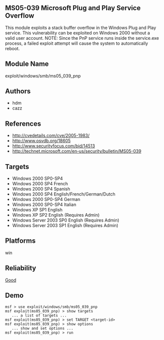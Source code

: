 ## MS05-039 Microsoft Plug and Play Service Overflow

This module exploits a stack buffer overflow in the Windows 
Plug and Play service. This vulnerability can be exploited 
on Windows 2000 without a valid user account. NOTE: Since 
the PnP service runs inside the service.exe process, a 
failed exploit attempt will cause the system to 
automatically reboot.


## Module Name
exploit/windows/smb/ms05_039_pnp

## Authors
* hdm
* cazz


## References
* http://cvedetails.com/cve/2005-1983/
* http://www.osvdb.org/18605
* http://www.securityfocus.com/bid/14513
* http://technet.microsoft.com/en-us/security/bulletin/MS05-039



## Targets
* Windows 2000 SP0-SP4
* Windows 2000 SP4 French
* Windows 2000 SP4 Spanish
* Windows 2000 SP4 English/French/German/Dutch
* Windows 2000 SP0-SP4 German
* Windows 2000 SP0-SP4 Italian
* Windows XP SP1 English
* Windows XP SP2 English (Requires Admin)
* Windows Server 2003 SP0 English (Requires Admin)
* Windows Server 2003 SP1 English (Requires Admin)


## Platforms
win

## Reliability
[Good](https://github.com/rapid7/metasploit-framework/wiki/Exploit-Ranking)

## Demo

```
msf > use exploit/windows/smb/ms05_039_pnp
msf exploit(ms05_039_pnp) > show targets
   ... a list of targets ...
msf exploit(ms05_039_pnp) > set TARGET <target-id>
msf exploit(ms05_039_pnp) > show options
   ... show and set options ...
msf exploit(ms05_039_pnp) > run
```
    
    